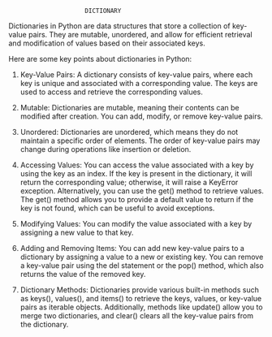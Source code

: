                         DICTIONARY
Dictionaries in Python are data structures that store a collection of key-value pairs. They are mutable, unordered, and allow for efficient retrieval and modification of values based on their associated keys.

Here are some key points about dictionaries in Python:

1. Key-Value Pairs: A dictionary consists of key-value pairs, where each key is unique and associated with a corresponding value. The keys are used to access and retrieve the corresponding values.

2. Mutable: Dictionaries are mutable, meaning their contents can be modified after creation. You can add, modify, or remove key-value pairs.

3. Unordered: Dictionaries are unordered, which means they do not maintain a specific order of elements. The order of key-value pairs may change during operations like insertion or deletion.

4. Accessing Values: You can access the value associated with a key by using the key as an index. If the key is present in the dictionary, it will return the corresponding value; otherwise, it will raise a KeyError exception. Alternatively, you can use the get() method to retrieve values. The get() method allows you to provide a default value to return if the key is not found, which can be useful to avoid exceptions.

5. Modifying Values: You can modify the value associated with a key by assigning a new value to that key.

6. Adding and Removing Items: You can add new key-value pairs to a dictionary by assigning a value to a new or existing key. You can remove a key-value pair using the del statement or the pop() method, which also returns the value of the removed key.

7. Dictionary Methods: Dictionaries provide various built-in methods such as keys(), values(), and items() to retrieve the keys, values, or key-value pairs as iterable objects. Additionally, methods like update() allow you to merge two dictionaries, and clear() clears all the key-value pairs from the dictionary.
